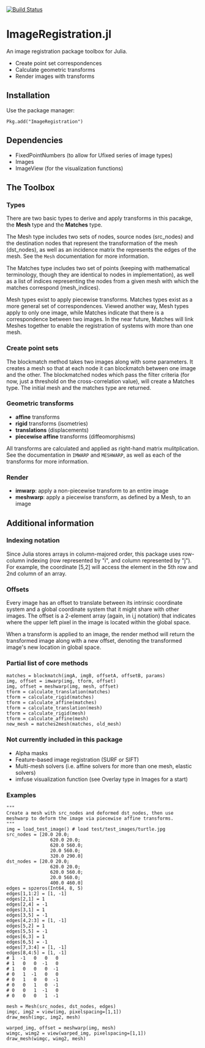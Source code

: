 [![Build Status](https://travis-ci.org/seung-lab/ImageRegistration.svg?branch=master)](https://travis-ci.org/seung-lab/ImageRegistration)

# ImageRegistration.jl
An image registration package toolbox for Julia. 

* Create point set correspondences
* Calculate geometric transforms
* Render images with transforms

## Installation
Use the package manager:
```
Pkg.add("ImageRegistration")
```

## Dependencies
* FixedPointNumbers (to allow for Ufixed series of image types)
* Images 
* ImageView (for the visualization functions)

## The Toolbox
### Types
There are two basic types to derive and apply transforms in this pacakge, the **Mesh** type and the **Matches** type. 

The Mesh type includes two sets of nodes, source nodes (src_nodes) and the destination nodes that represent the transformation of the mesh (dst_nodes), as well as an incidence matrix the represents the edges of the mesh. See the `Mesh` documentation for more information.

The Matches type includes two set of points (keeping with mathematical terminology, though they are identical to nodes in implementation), as well as a list of indices representing the nodes from a given mesh with which the matches correspond (mesh_indices).

Mesh types exist to apply piecewise transforms. Matches types exist as a more general set of correspondences. Viewed another way, Mesh types apply to only one image, while Matches indicate that there is a correspondence between two images. In the near future, Matches will link Meshes together to enable the registration of systems with more than one mesh.

### Create point sets
The blockmatch method takes two images along with some parameters. It creates a mesh so that at each node it can blockmatch between one image and the other. The blockmatched nodes which pass the filter criteria (for now, just a threshold on the cross-correlation value), will create a Matches type. The initial mesh and the matches type are returned.

### Geometric transforms

* **affine** transforms
* **rigid** transforms (isometries)
* **translations** (displacements)
* **piecewise affine** transforms (diffeomorphisms)
 
All transforms are calculated and applied as right-hand matrix mulitplication. See the documentation in `IMWARP` and `MESHWARP`, as well as each of the transforms for more information.

### Render

* **imwarp**: apply a non-piecewise transform to an entire image
* **meshwarp**: apply a piecewise transform, as defined by a Mesh, to an image

## Additional information
### Indexing notation
Since Julia stores arrays in column-majored order, this package uses row-column indexing (row represented by "i", and column represented by "j"). For example, the coordinate [5,2] will access the element in the 5th row and 2nd column of an array.

### Offsets
Every image has an offset to translate between its intrinsic coordinate system and a global coordinate system that it might share with other images. The offset is a 2-element array (again, in i,j notation) that indicates where the upper left pixel in the image is located within the global space.

When a transform is applied to an image, the render method will return the transformed image along with a new offset, denoting the transformed image's new location in global space.

### Partial list of core methods
```
matches = blockmatch(imgA, imgB, offsetA, offsetB, params)
img, offset = imwarp(img, tform, offset)
img, offset = meshwarp(img, mesh, offset)
tform = calculate_translation(matches)
tform = calculate_rigid(matches)
tform = calculate_affine(matches)
tform = calculate_translation(mesh)
tform = calculate_rigid(mesh)
tform = calculate_affine(mesh)
new_mesh = matches2mesh(matches, old_mesh)
```

### Not currently included in this package
* Alpha masks
* Feature-based image registration (SURF or SIFT)
* Multi-mesh solvers (i.e. affine solvers for more than one mesh, elastic solvers)
* imfuse visualization function (see Overlay type in Images for a start)

### Examples
```
"""
Create a mesh with src_nodes and deformed dst_nodes, then use
meshwarp to deform the image via piecewise affine transforms.
"""
img = load_test_image() # load test/test_images/turtle.jpg
src_nodes = [20.0 20.0;
                620.0 20.0;
                620.0 560.0;
                20.0 560.0;
                320.0 290.0]
dst_nodes = [20.0 20.0;
                620.0 20.0;
                620.0 560.0;
                20.0 560.0;
                400.0 460.0]
edges = spzeros(Int64, 8, 5)
edges[1,1:2] = [1, -1]
edges[2,1] = 1
edges[2,4] = -1
edges[3,1] = 1
edges[3,5] = -1
edges[4,2:3] = [1, -1]
edges[5,2] = 1
edges[5,5] = -1
edges[6,3] = 1
edges[6,5] = -1
edges[7,3:4] = [1, -1]
edges[8,4:5] = [1, -1]
# 1  -1   0   0   0
# 1   0   0  -1   0
# 1   0   0   0  -1
# 0   1  -1   0   0
# 0   1   0   0  -1
# 0   0   1   0  -1
# 0   0   1  -1   0
# 0   0   0   1  -1

mesh = Mesh(src_nodes, dst_nodes, edges)
imgc, img2 = view(img, pixelspacing=[1,1])
draw_mesh(imgc, img2, mesh)

warped_img, offset = meshwarp(img, mesh)
wimgc, wimg2 = view(warped_img, pixelspacing=[1,1])
draw_mesh(wimgc, wimg2, mesh)
```
